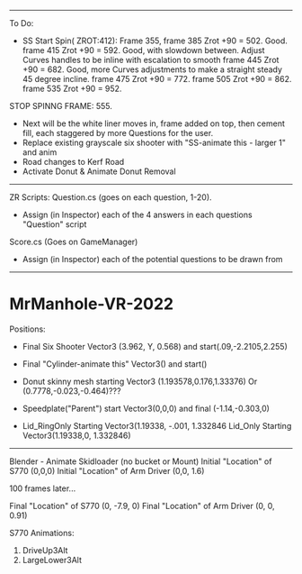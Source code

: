 -----------------------------------------------------------
To Do:
- SS Start Spin( ZROT:412): Frame 355, 
frame 385 Zrot +90 = 502. Good.
frame 415 Zrot +90 = 592. Good, with slowdown between. Adjust Curves handles to be inline with escalation to smooth
frame 445 Zrot +90 = 682. Good, more Curves adjustments to make a straight steady 45 degree incline.
frame 475 Zrot +90 = 772.
frame 505 Zrot +90 = 862.
frame 535 Zrot +90 = 952.


STOP SPINNG FRAME: 555.
- Next will be the white liner moves in, frame added on top, then cement fill, each staggered by more Questions for the user.
- Replace existing grayscale six shooter with "SS-animate this - larger 1" and anim
- Road changes to Kerf Road
- Activate Donut & Animate Donut Removal

-----------------------------------------------------------
ZR Scripts:
Question.cs (goes on each question, 1-20). 
- Assign (in Inspector) each of the 4 answers in each questions "Question" script

Score.cs (Goes on GameManager)
- Assign (in Inspector) each of the potential questions to be drawn from

-----------------------------------------------------------


# MrManhole-VR-2022
Positions:



- Final Six Shooter Vector3 (3.962, Y, 0.568) and start(.09,-2.2105,2.255)
- Final "Cylinder-animate this" Vector3() and start()

- Donut skinny mesh starting Vector3 (1.193578,0.176,1.33376) Or (0.7778,-0.023,-0.464)???
- Speedplate("Parent") start Vector3(0,0,0) and final (-1.14,-0.303,0)
- Lid_RingOnly Starting Vector3(1.19338, -.001, 1.332846
Lid_Only Starting Vector3(1.19338,0, 1.332846)
--------------
Blender - Animate Skidloader (no bucket or Mount)
Initial "Location" of S770 (0,0,0)
Initial "Location" of Arm Driver (0,0, 1.6)

100 frames later...

Final "Location" of S770 (0, -7.9, 0)
Final "Location" of Arm Driver (0, 0, 0.91)


 
S770 Animations:
1) DriveUp3Alt
2) LargeLower3Alt
